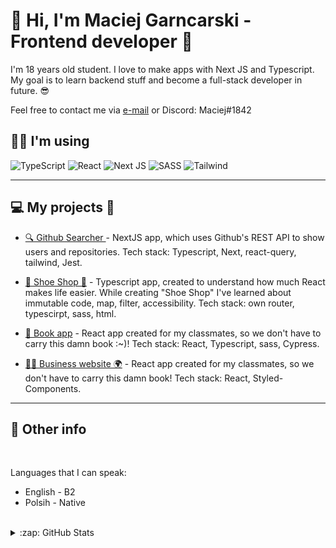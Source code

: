 # 👋 Hi, I'm Maciej Garncarski - Frontend developer 🗿

I'm 18 years old student. I love to make apps with Next JS and Typescript. My goal is to learn backend stuff and become a full-stack developer in future. 😎

Feel free to contact me via <a href="mailto:maciejg0220@gmail.com">e-mail</a> or Discord: Maciej#1842

## 👨‍💻 I'm using
![TypeScript](https://img.shields.io/badge/typescript-%23007ACC.svg?style=for-the-badge&logo=typescript&logoColor=white)
![React](https://img.shields.io/badge/react-424242?style=for-the-badge&logo=react&logoColor=%2361DAFB)
![Next JS](https://img.shields.io/badge/Next-gray?style=for-the-badge&logo=next.js&logoColor=white)
![SASS](https://img.shields.io/badge/Sass-CC6699?style=for-the-badge&logo=sass&logoColor=white)
![Tailwind](https://img.shields.io/badge/Tailwind-0ea5e9?style=for-the-badge&logo=tailwind-css&logoColor=white)

---

## 💻 My projects 👷
 

- [🔍 Github Searcher ](https://github.com/MaciejGarncarski/github-searcher) - NextJS app, which uses Github's REST API to show users and repositories. Tech stack: Typescript, Next, react-query, tailwind, Jest.
  
- [👟 Shoe Shop 🛒](https://github.com/MaciejGarncarski/shoe-shop) - Typescript app, created to understand how much React makes life easier. While creating "Shoe Shop" I've learned about immutable code, map, filter, accessibility. Tech stack: own router, typescirpt, sass, html.
  
- [📖 Book app](https://github.com/MaciejGarncarski/github-searcher) - React app created for my classmates, so we don't have to carry this damn book :~)! Tech stack: React, Typescript, sass, Cypress.

- [🧑‍💼 Business website 🌍](https://github.com/MaciejGarncarski/Buisness-Website) - React app created for my classmates, so we don't have to carry this damn book! Tech stack: React, Styled-Components.

---

## 🥸 Other info

<br />


Languages that I can speak:
- English - B2
- Polsih - Native

<br />


<details>
  <summary>:zap: GitHub Stats</summary>
    <img align="left" alt="MaciejGarncarski's GitHub Stats" src="https://github-readme-stats.vercel.app/api?username=MaciejGarncarski&show_icons=true&hide_border=false&title_color=ff652f&icon_color=FFE400&bg_color=09131B&text_color=ffffff&border_color=0c1a25" />
</details>
